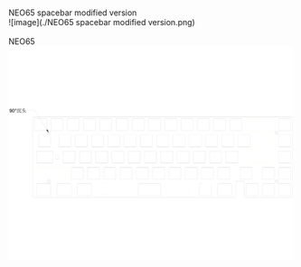 <br/>NEO65 spacebar modified version<br/>![image](./NEO65 spacebar modified version.png)<br/>
<br/>NEO65<br/>![image](./NEO65.png)<br/>
